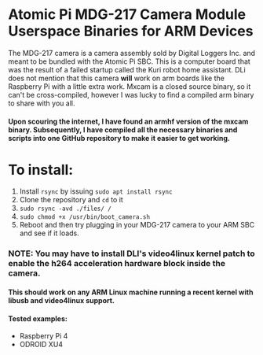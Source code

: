 # Atomic Pi MDG-217 Camera Module Userspace Binaries for ARM Devices

The MDG-217 camera is a camera assembly sold by Digital Loggers Inc. and meant to be bundled with the Atomic Pi SBC.
This is a computer board that was the result of a failed startup called the Kuri robot home assistant. DLi does not
mention that this camera **will** work on arm boards like the Raspberry Pi with a little extra work. Mxcam is a closed
source binary, so it can't be cross-compiled, however I was lucky to find a compiled arm binary to share with you all.

#### Upon scouring the internet, I have found an armhf version of the mxcam binary. Subsequently, I have compiled all the necessary binaries and scripts into one GitHub repository to make it easier to get working. 

# To install:
1. Install `rsync` by issuing `sudo apt install rsync`
2. Clone the repository and `cd` to it
3. `sudo rsync -avd ./files/ /`
4. `sudo chmod +x /usr/bin/boot_camera.sh` 
5. Reboot and then try plugging in your MDG-217 camera to your ARM SBC and see if it loads.

### NOTE: You may have to install DLI's video4linux kernel patch to enable the h264 acceleration hardware block inside the camera.

#### This should work on any ARM Linux machine running a recent kernel with libusb and video4linux support.
#### Tested examples:
- Raspberry Pi 4
- ODROID XU4
